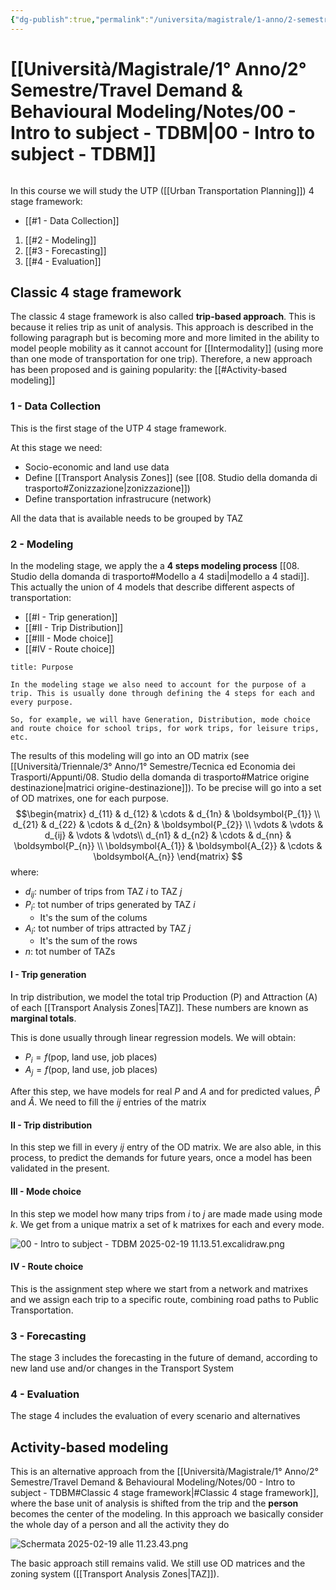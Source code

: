 ```yaml
---
{"dg-publish":true,"permalink":"/universita/magistrale/1-anno/2-semestre/travel-demand-and-behavioural-modeling/notes/00-intro-to-subject-tdbm/","tags":["UNI"]}
---
```


# [[Università/Magistrale/1° Anno/2° Semestre/Travel Demand & Behavioural Modeling/Notes/00 - Intro to subject - TDBM\|00 - Intro to subject - TDBM]]

```table-of-contents
```

In this course we will study the UTP ([[Urban Transportation Planning]]) 4 stage framework:
- [[#1 - Data Collection]]
1. [[#2 - Modeling]]
2. [[#3 - Forecasting]]
3. [[#4 - Evaluation]]

## Classic 4 stage framework

The classic 4 stage framework is also called **trip-based approach**. This is because it relies trip as unit of analysis. This approach is described in the following paragraph but is becoming more and more limited in the ability to model people mobility as it cannot account for [[Intermodality]] (using more than one mode of transportation for one trip). Therefore, a new approach has been proposed and is gaining popularity: the [[#Activity-based modeling]]
### 1 - Data Collection

This is the first stage of the UTP  4 stage framework. 

At this stage we need:
- Socio-economic and land use data
- Define [[Transport Analysis Zones]] (see [[08. Studio della domanda di trasporto#Zonizzazione|zonizzazione]])
- Define transportation infrastrucure (network)

All the data that is available needs to be grouped by TAZ

### 2 - Modeling

In the modeling stage, we apply the a **4 steps modeling process** [[08. Studio della domanda di trasporto#Modello a 4 stadi|modello a 4 stadi]]. This actually the union of 4 models that describe different aspects of transportation:
- [[#I - Trip generation]]
- [[#II - Trip Distribution]]
- [[#III - Mode choice]]
- [[#IV - Route choice]]

```ad-warning
title: Purpose

In the modeling stage we also need to account for the purpose of a trip. This is usually done through defining the 4 steps for each and every purpose.

So, for example, we will have Generation, Distribution, mode choice and route choice for school trips, for work trips, for leisure trips, etc.

```

The results of this modeling will go into an OD matrix (see [[Università/Triennale/3° Anno/1° Semestre/Tecnica ed Economia dei Trasporti/Appunti/08. Studio della domanda di trasporto#Matrice origine destinazione\|matrici origine-destinazione]]). To be precise will go into a set of OD matrixes, one for each purpose.
$$\begin{matrix}
d_{11} & d_{12}  & \cdots & d_{1n} & \boldsymbol{P_{1}} \\
d_{21} & d_{22}  & \cdots & d_{2n} & \boldsymbol{P_{2}} \\
\vdots & \vdots  & d_{ij} & \vdots & \vdots\\
d_{n1} & d_{n2}  & \cdots & d_{nn} & \boldsymbol{P_{n}} \\
\boldsymbol{A_{1}} & \boldsymbol{A_{2}} & \cdots & \boldsymbol{A_{n}}
\end{matrix}
$$
where:
- $d_{ij}:$ number of trips from TAZ $i$ to TAZ $j$
- $P_{i}:$ tot number of trips generated by TAZ $i$
	- It's the sum of the colums
- $A_{i}:$ tot number of trips attracted by TAZ $j$
	- It's the sum of the rows
- $n:$ tot number of TAZs

#### I - Trip generation

In trip distribution, we model the total trip Production (P) and Attraction (A) of each [[Transport Analysis Zones\|TAZ]]. These numbers are known as **marginal totals**.

This is done usually through linear regression models. We will obtain:
- $P_{i} = f(\text{pop, land use, job places})$
- $A_{j} = f(\text{pop, land use, job places})$

After this step, we have models for real $P$ and $A$ and for predicted values, $\hat{P}$ and $\hat{A}$. We need to fill the $ij$ entries of the matrix

#### II - Trip distribution

In this step we fill in every $ij$ entry of the OD matrix. We are also able, in this process, to predict the demands for future years, once a model has been validated in the present.

#### III - Mode choice

In this step we model how many trips from $i$ to $j$ are made made using mode $k$. We get from a unique matrix a set of k matrixes for each and every mode.

![00 - Intro to subject - TDBM 2025-02-19 11.13.51.excalidraw.png](/img/user/Universit%C3%A0/Magistrale/1%C2%B0%20Anno/2%C2%B0%20Semestre/Travel%20Demand%20&%20Behavioural%20Modeling/Notes/Allegati/00%20-%20Intro%20to%20subject%20-%20TDBM%202025-02-19%2011.13.51.excalidraw.png)


#### IV - Route choice

This is the assignment step where we start from a network and matrixes and we assign each trip to a specific route, combining road paths to Public Transportation.

### 3 - Forecasting

The stage 3 includes the forecasting in the future of demand, according to new land use and/or changes in the Transport System

### 4 - Evaluation

The stage 4 includes the evaluation of every scenario and alternatives

## Activity-based modeling

This is an alternative approach from the [[Università/Magistrale/1° Anno/2° Semestre/Travel Demand & Behavioural Modeling/Notes/00 - Intro to subject - TDBM#Classic 4 stage framework\|#Classic 4 stage framework]], where the base unit of analysis is shifted from the trip and the **person** becomes the center of the modeling. In this approach we basically consider the whole day of a person and all the activity they do

![Schermata 2025-02-19 alle 11.23.43.png](/img/user/Universit%C3%A0/Magistrale/1%C2%B0%20Anno/2%C2%B0%20Semestre/Travel%20Demand%20&%20Behavioural%20Modeling/Notes/Allegati/Schermata%202025-02-19%20alle%2011.23.43.png)

The basic approach still remains valid. We still use OD matrices and the zoning system ([[Transport Analysis Zones\|TAZ]]).